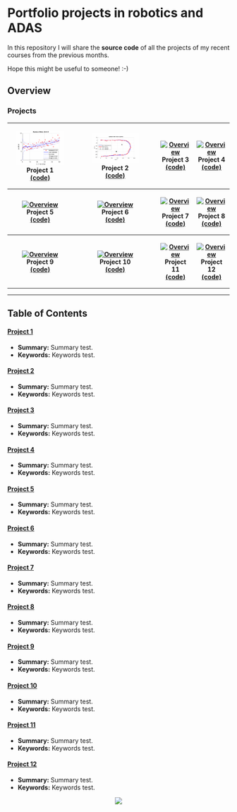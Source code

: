 # Portfolio projects in robotics and ADAS

In this repository I will share the **source code** of all the projects of my recent courses from the previous months.

Hope this might be useful to someone! :-)

## Overview

### Projects

<table style="width:100%">
  <tr>
    <th>
      <p align="center">
           <a href="./project_1"><img src="./project_1/overview.gif" alt="Overview" width="80%" height="80%"></a>
           <br>Project 1
           <br><a href="./project_1" name="p1_code">(code)</a>
      </p>
    </th>
        <th><p align="center">
           <a href="./project_2"><img src="./project_2/overview.gif" alt="Overview" width="60%" height="60%"></a>
           <br>Project 2
           <br><a href="./project_2" name="p2_code">(code)</a>
        </p>
    </th>
       <th><p align="center">
           <a href="./project_3"><img src="./project_3/img/overview.gif" alt="Overview" width="60%" height="60%"></a>
           <br>Project 3
           <br><a href="./project_3" name="p3_code">(code)</a>
        </p>
    </th>
        <th><p align="center">
           <a href="./project_4"><img src="./project_4/img/overview.gif" alt="Overview" width="60%" height="60%"></a>
           <br>Project 4
           <br><a href="./project_4" name="p4_code">(code)</a>
        </p>
    </th>
  </tr>
  <tr>
    <th><p align="center">
           <a href="./project_5"><img src="./project_5/img/overview.gif" alt="Overview" width="60%" height="60%"></a>
           <br>Project 5
           <br><a href="./project_5" name="p5_code">(code)</a>
        </p>
    </th>
        <th><p align="center">
           <a href="./project_6"><img src="./project_6/img/overview.jpg" alt="Overview" width="60%" height="60%"></a>
           <br>Project 6
           <br><a href="./project_6" name="p6_code">(code)</a>
        </p>
    </th>
    <th><p align="center">
           <a href="./project_7"><img src="./project_7/img/overview.jpg" alt="Overview" width="60%" height="60%"></a>
           <br>Project 7
           <br><a href="./project_7" name="p7_code">(code)</a>
        </p>
    </th>
    <th><p align="center">
           <a href="./project_8"><img src="./project_8/img/overview.gif" alt="Overview" width="60%" height="60%"></a>
           <br>Project 8
           <br><a href="./project_8" name="p8_code">(code)</a>
        </p>
    </th>
  </tr>
  <tr>
    <th><p align="center">
           <a href="./project_9"><img src="./project_9/img/overview.gif" alt="Overview" width="60%" height="60%"></a>
           <br>Project 9
           <br><a href="./project_9" name="p9_code">(code)</a>
        </p>
    </th>
    <th><p align="center">
           <a href="./project_10"><img src="./project_10/img/overview.gif" alt="Overview" width="60%" height="60%"></a>
           <br>Project 10
           <br><a href="./project_10" name="p10_code">(code)</a>
        </p>
    </th>
   <th><p align="center">
           <a href="./project_11"><img src="./project_11/overview.jpg" alt="Overview" width="60%" height="60%"></a>
           <br>Project 11
           <br><a href="./project_11" name="p11_code">(code)</a>
        </p>
    </th>
    <th><p align="center">
          <a href="./project_12"><img src="./project_12/img/overview.jpg" alt="Overview" width="60%" height="60%"></a>
           <br>Project 12
           <br><a href="./project_12" name="p12_code">(code)</a>
        </p>
    </th>
  </tr>
</table>

--- 
## Table of Contents

#### [Project 1](project_1)
 - **Summary:** Summary test.
 - **Keywords:** Keywords test.
 
#### [Project 2](project_2)
 - **Summary:** Summary test.
 - **Keywords:** Keywords test.
 
#### [Project 3](project_3)
 - **Summary:** Summary test.
 - **Keywords:** Keywords test.

#### [Project 4](project_4)
 - **Summary:** Summary test.
 - **Keywords:** Keywords test.
 
#### [Project 5](project_5)
 - **Summary:** Summary test.
 - **Keywords:** Keywords test.
 
#### [Project 6](project_6)
 - **Summary:** Summary test.
 - **Keywords:** Keywords test.

#### [Project 7](project_7)
 - **Summary:** Summary test.
 - **Keywords:** Keywords test.
 
#### [Project 8](project_8)
 - **Summary:** Summary test.
 - **Keywords:** Keywords test.
 
#### [Project 9](project_9)
 - **Summary:** Summary test.
 - **Keywords:** Keywords test.
 
#### [Project 10](project_10)
 - **Summary:** Summary test.
 - **Keywords:** Keywords test.

#### [Project 11](project_11)
 - **Summary:** Summary test.
 - **Keywords:** Keywords test.

#### [Project 12](project_12)
 - **Summary:** Summary test.
 - **Keywords:** Keywords test.


 
<p align="center">
  <img src="https://s3.amazonaws.com/s3-blogs.mentor.com/mentorautomotive/files/2016/07/ADAS-cars-Adobe-106263301-520x378.jpg" width="400">
</p>
